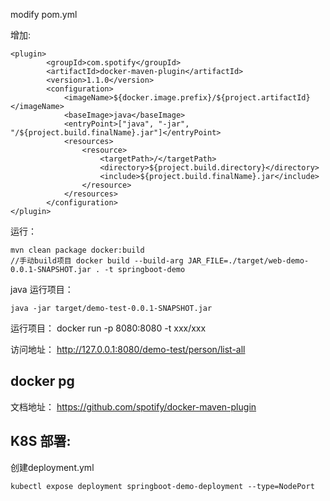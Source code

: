 modify pom.yml

增加:
```
<plugin>
        <groupId>com.spotify</groupId>
        <artifactId>docker-maven-plugin</artifactId>
        <version>1.1.0</version>
        <configuration>
            <imageName>${docker.image.prefix}/${project.artifactId}</imageName>
            <baseImage>java</baseImage>
            <entryPoint>["java", "-jar", "/${project.build.finalName}.jar"]</entryPoint>
            <resources>
                <resource>
                    <targetPath>/</targetPath>
                    <directory>${project.build.directory}</directory>
                    <include>${project.build.finalName}.jar</include>
                </resource>
            </resources>
        </configuration>
</plugin>

```

运行：
```
mvn clean package docker:build
//手动build项目 docker build --build-arg JAR_FILE=./target/web-demo-0.0.1-SNAPSHOT.jar . -t springboot-demo
```

java 运行项目：
```
java -jar target/demo-test-0.0.1-SNAPSHOT.jar
```

运行项目：
docker run -p 8080:8080 -t xxx/xxx

访问地址：
http://127.0.0.1:8080/demo-test/person/list-all

## docker pg


文档地址：
https://github.com/spotify/docker-maven-plugin

## K8S 部署:
创建deployment.yml
```
kubectl expose deployment springboot-demo-deployment --type=NodePort
```
